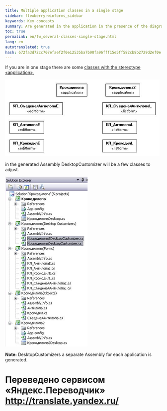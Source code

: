 ```yaml
--- 
title: Multiple application classes in a single stage 
sidebar: flexberry-winforms_sidebar 
keywords: Key concepts 
summary: Are generated in the application in the presence of the diagrams several objects with the stereotype application 
toc: true 
permalink: en/fw_several-classes-single-stage.html 
lang: en 
autotranslated: true 
hash: 672fa3d72cc707efaef2f0e12535ba7b90fa96fff15e5ff582cb8b2729d2ef0e 
--- 
```


If you are in one stage there are some [classes with the stereotype &laquo;application&raquo;](fd_application.html), 

![](/images/pages/products/flexberry-winforms/development/generation/2-app_-u-m-l.jpg) 


in the generated Assembly DesktopCustomizer will be a few classes to adjust. 

![](/images/pages/products/flexberry-winforms/development/generation/2-app_-s-l-n.jpg) 

__Note:__ DesktopCustomizers a separate Assembly for each application is generated. 




 # Переведено сервисом «Яндекс.Переводчик» http://translate.yandex.ru/